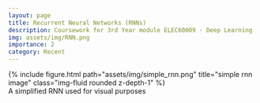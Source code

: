 ```yaml
---
layout: page
title: Recurrent Neural Networks (RNNs)
description: Coursework for 3rd Year module ELEC60009 - Deep Learning
img: assets/img/RNN.png
importance: 2
category: Recent
---
```



<div class="row">
    <div class="col-sm mt-3 mt-md-0">
        {% include figure.html path="assets/img/simple_rnn.png" title="simple rnn image" class="img-fluid rounded z-depth-1" %}
    </div>
</div>
<div class="caption">
A simplified RNN used for visual purposes
</div>
